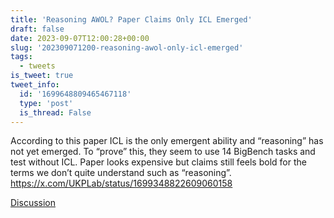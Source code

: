 ```yaml
---
title: 'Reasoning AWOL? Paper Claims Only ICL Emerged'
draft: false
date: 2023-09-07T12:00:28+00:00
slug: '202309071200-reasoning-awol-only-icl-emerged'
tags:
  - tweets
is_tweet: true
tweet_info:
  id: '1699648809465467118'
  type: 'post'
  is_thread: False
---
```




According to this paper ICL is the only emergent ability and “reasoning” has not yet emerged. To “prove” this, they seem to use 14 BigBench tasks and test without ICL. Paper looks expensive but claims still feels bold for the terms we don’t quite understand such as “reasoning”. <https://x.com/UKPLab/status/1699348822609060158>

[Discussion](https://x.com/sytelus/status/1699648809465467118)

